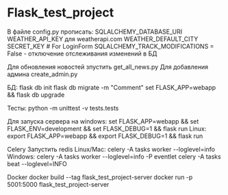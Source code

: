 # Flask_test_project

В файле config.py прописать:
SQLALCHEMY_DATABASE_URI
WEATHER_API_KEY для weatherapi.com
WEATHER_DEFAULT_CITY
SECRET_KEY # For LoginForm
SQLALCHEMY_TRACK_MODIFICATIONS = False - отключение отслеживания изменений в БД
 
Для обновления новостей зпустить get_all_news.py
Для добавления админа create_admin.py

БД:
flask db init
flask db migrate -m "Comment"
set FLASK_APP=webapp && flask db upgrade

Тесты:
python -m unittest -v tests.tests

Для запуска сервера на windows:
set FLASK_APP=webapp && set FLASK_ENV=development && set FLASK_DEBUG=1 && flask run
Linux:
export FLASK_APP=webapp && export FLASK_DEBUG=1 && flask run

Celery
Запустить redis
Linux/Mac:
celery -A tasks worker --loglevel=info
Windows:
celery -A tasks worker --loglevel=info -P eventlet
celery -A tasks beat --loglevel=INFO

Docker
docker build --tag flask_test_project-server
docker run -p 5001:5000 flask_test_project-server 